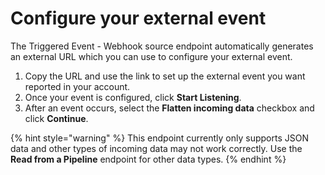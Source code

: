 # Configure your external event

The Triggered Event - Webhook source endpoint automatically generates an external URL which you can use to configure your external event.

1. Copy the URL and use the link to set up the external event you want reported in your account.
2. Once your event is configured, click **Start Listening**.
3. After an event occurs, select the **Flatten incoming data** checkbox and click **Continue**.&#x20;

{% hint style="warning" %}
This endpoint currently only supports JSON data and other types of incoming data may not work correctly. Use the **Read from a Pipeline** endpoint for other data types.
{% endhint %}

